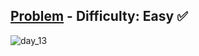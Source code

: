 [Problem](https://www.hackerrank.com/challenges/30-abstract-classes/problem) - Difficulty: Easy :white_check_mark:
---
![day_13](https://user-images.githubusercontent.com/44196434/158051726-2f26a888-fa65-4b66-b803-a4dd00256b6b.png)

